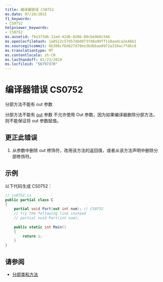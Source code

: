 ```yaml
---
title: 编译器错误 CS0752
ms.date: 07/20/2015
f1_keywords:
- CS0752
helpviewer_keywords:
- CS0752
ms.assetid: f9a373d6-31ed-42db-8206-80cbe9b8c546
ms.openlocfilehash: 1a0512c57d57db0973fd8a99ff110aedca2e46b1
ms.sourcegitcommit: 6b308cf6d627d78ee36dbbae8972a310ac7fd6c8
ms.translationtype: MT
ms.contentlocale: zh-CN
ms.lasthandoff: 01/23/2019
ms.locfileid: "56797370"
---
```

# <a name="compiler-error-cs0752"></a>编译器错误 CS0752
分部方法不能有 out 参数  
  
 分部方法不能有 [out](../../csharp/language-reference/keywords/out-parameter-modifier.md) 参数 不允许使用 Out 参数，因为如果编译器删除分部方法，则不能保证将 out 参数赋值。  
  
## <a name="to-correct-this-error"></a>更正此错误  
  
1.  从参数中删除 out 修饰符，改用该方法的返回值，或者从该方法声明中删除分部修饰符。  
  
## <a name="example"></a>示例  
 以下代码生成 CS0752：  
  
```csharp  
// cs0752.cs  
public partial class C  
{  
    partial void Part(out int num); // CS0752  
    // try the following line instead  
    // partial void Part(int num);  
  
    public static int Main()  
    {  
        return 1;  
    }  
}  
```  
  
## <a name="see-also"></a>请参阅

- [分部类和方法](../../csharp/programming-guide/classes-and-structs/partial-classes-and-methods.md)
